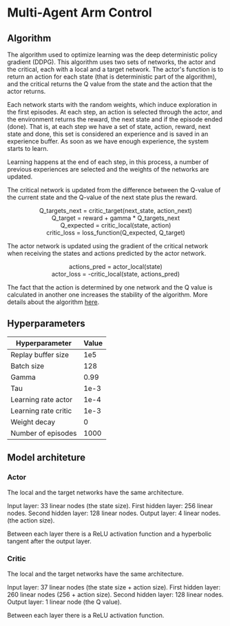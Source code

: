 # Multi-Agent Arm Control

## Algorithm

The algorithm used to optimize learning was the deep deterministic policy gradient (DDPG).
This algorithm uses two sets of networks, the actor and the critical, each with a local and a target network.
The actor's function is to return an action for each state (that is deterministic part of the algorithm), and the critical returns the Q value from the state and the action that the actor returns.

Each network starts with the random weights, which induce exploration in the first episodes. At each step, an action is selected through the actor, and the environment returns the reward, the next state and if the episode ended (done). That is, at each step we have a set of state, action, reward, next state and done, this set is considered an experience and is saved in an experience buffer. As soon as we have enough experience, the system starts to learn.

Learning happens at the end of each step, in this process, a number of previous experiences are selected and the weights of the networks are updated.

The critical network is updated from the difference between the Q-value of the current state and the Q-value of the next state plus the reward.

<div style="text-align: center;">Q_targets_next = critic_target(next_state, action_next)</div>
<div style="text-align: center;">Q_target = reward + gamma * Q_targets_next</div>
<div style="text-align: center;">Q_expected = critic_local(state, action)</div>
<div style="text-align: center;">critic_loss = loss_function(Q_expected, Q_target) </div>

The actor network is updated using the gradient of the critical network when receiving the states and actions predicted by the actor network.

<div style="text-align: center;">actions_pred = actor_local(state)</div>
<div style="text-align: center;">actor_loss = -critic_local(state, actions_pred)</div>

The fact that the action is determined by one network and the Q value is calculated in another one increases the stability of the algorithm.
More details about the algorithm [here](https://arxiv.org/abs/1509.02971).

## Hyperparameters

| Hyperparameter                      | Value |
| ----------------------------------- | ----- |
| Replay buffer size                  | 1e5   |
| Batch size                          | 128   |
| Gamma                               | 0.99  |
| Tau                                 | 1e-3  |
| Learning rate actor                 | 1e-4  |
| Learning rate critic                | 1e-3  |
| Weight decay                        | 0     |
| Number of episodes                  | 1000  |

## Model architeture

### Actor

The local and the target networks have the same architecture.

Input layer: 33 linear nodes (the state size).
First hidden layer: 256 linear nodes.
Second hidden layer: 128 linear nodes.
Output layer: 4 linear nodes. (the action size).

Between each layer there is a ReLU activation function and a hyperbolic tangent after the output layer.

### Critic

The local and the target networks have the same architecture.

Input layer: 37 linear nodes (the state size + action size).
First hidden layer: 260 linear nodes (256 + action size).
Second hidden layer: 128 linear nodes.
Output layer: 1 linear node (the Q value).

Between each layer there is a ReLU activation function.
